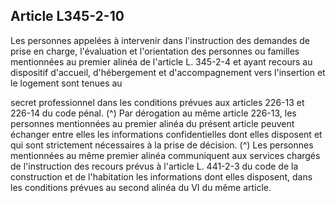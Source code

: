 ## Article L345-2-10

Les personnes appelées à intervenir dans l'instruction des demandes de prise en charge, l'évaluation et
l'orientation des personnes ou familles mentionnées au premier alinéa de l'article L. 345-2-4 et ayant recours
au dispositif d'accueil, d'hébergement et d'accompagnement vers l'insertion et le logement sont tenues au

secret professionnel dans les conditions prévues aux articles 226-13 et 226-14 du code pénal. (^)
Par dérogation au même article 226-13, les personnes mentionnées au premier alinéa du présent article
peuvent échanger entre elles les informations confidentielles dont elles disposent et qui sont strictement
nécessaires à la prise de décision. (^)
Les personnes mentionnées au même premier alinéa communiquent aux services chargés de l'instruction des
recours prévus à l'article L. 441-2-3 du code de la construction et de l'habitation les informations dont elles
disposent, dans les conditions prévues au second alinéa du VI du même article.

